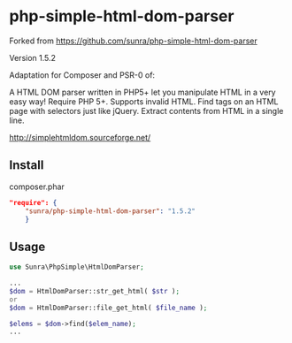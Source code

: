 php-simple-html-dom-parser
==========================

Forked from https://github.com/sunra/php-simple-html-dom-parser

Version 1.5.2

Adaptation for Composer and PSR-0 of:

A HTML DOM parser written in PHP5+ let you manipulate HTML in a very easy way!
Require PHP 5+.
Supports invalid HTML.
Find tags on an HTML page with selectors just like jQuery.
Extract contents from HTML in a single line.

http://simplehtmldom.sourceforge.net/


Install
-------

 composer.phar
```json
"require": {
    "sunra/php-simple-html-dom-parser": "1.5.2"
    }
```

Usage
-----

```php
use Sunra\PhpSimple\HtmlDomParser;

...
$dom = HtmlDomParser::str_get_html( $str );
or
$dom = HtmlDomParser::file_get_html( $file_name );

$elems = $dom->find($elem_name);
...

```
